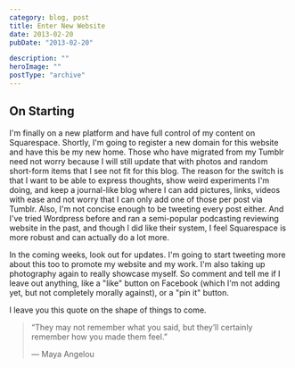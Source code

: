 ```yaml
---
category: blog, post
title: Enter New Website
date: 2013-02-20
pubDate: "2013-02-20"

description: ""
heroImage: ""
postType: "archive"
---
```


## On Starting

I'm finally on a new platform and have full control of my content on
Squarespace. Shortly, I'm going to register a new domain for this website and
have this be my new home. Those who have migrated from my Tumblr need not worry
because I will still update that with photos and random short-form items that I
see not fit for this blog. The reason for the switch is that I want to be able
to express thoughts, show weird experiments I'm doing, and keep a journal-like
blog where I can add pictures, links, videos with ease and not worry that I can
only add one of those per post via Tumblr. Also, I'm not concise enough to be
tweeting every post either. And I've tried Wordpress before and ran a
semi-popular podcasting reviewing website in the past, and though I did like
their system, I feel Squarespace is more robust and can actually do a lot more.

In the coming weeks, look out for updates. I'm going to start tweeting more
about this too to promote my website and my work. I'm also taking up photography
again to really showcase myself. So comment and tell me if I leave out anything,
like a "like" button on Facebook (which I'm not adding yet, but not completely
morally against), or a "pin it" button.

I leave you this quote on the shape of things to come.

> “They may not remember what you said, but they’ll certainly remember how you made them feel.”
>
> — Maya Angelou
